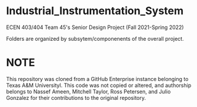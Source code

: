 # Industrial_Instrumentation_System
ECEN 403/404 Team 45's Senior Design Project (Fall 2021-Spring 2022)

Folders are organized by subsytem/componenents of the overall project.

# NOTE
This repository was cloned from a GitHub Enterprise instance belonging to Texas A&M Universityl. This code was not copied or altered, and authorship belongs to Nassef Ameen, Mitchell Taylor, Ross Petersen, and Julio Gonzalez for their contributions to the original repository.
